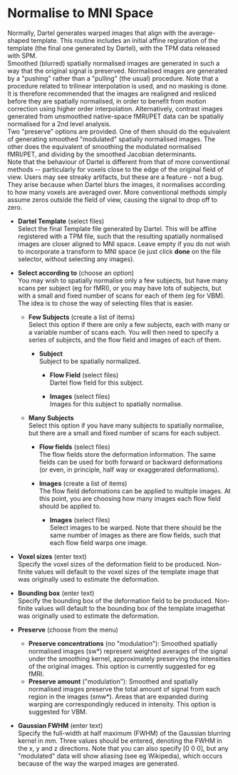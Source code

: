 # Normalise to MNI Space  
Normally, Dartel generates warped images that align with the average-shaped template. This routine includes an initial affine regisration of the template (the final one generated by Dartel), with the TPM data released with SPM.   
Smoothed (blurred) spatially normalised images are generated in such a way that the original signal is preserved. Normalised images are generated by a "pushing" rather than a "pulling" (the usual) procedure. Note that a procedure related to trilinear interpolation is used, and no masking is done.  It is therefore recommended that the images are realigned and resliced before they are spatially normalised, in order to benefit from motion correction using higher order interpolation.  Alternatively, contrast images generated from unsmoothed native-space fMRI/PET data can be spatially normalised for a 2nd level analysis.   
Two "preserve" options are provided.  One of them should do the equivalent of generating smoothed "modulated" spatially normalised images.  The other does the equivalent of smoothing the modulated normalised fMRI/PET, and dividing by the smoothed Jacobian determinants.   
Note that the behaviour of Dartel is different from that of more conventional methods -- particularly for voxels close to the edge of the original field of view.  Users may see streaky artifacts, but these are a feature - not a bug. They arise because when Dartel blurs the images, it normalises according to how many voxels are averaged over.  More conventional methods simply assume zeros outside the field of view, causing the signal to drop off to zero.   

* **Dartel Template** (select files)  
Select the final Template file generated by Dartel. This will be affine registered with a TPM file, such that the resulting spatially normalised images are closer aligned to MNI space. Leave empty if you do not wish to incorporate a transform to MNI space (ie just click **done** on the file selector, without selecting any images).   

* **Select according to** (choose an option)  
You may wish to spatially normalise only a few subjects, but have many scans per subject (eg for fMRI), or you may have lots of subjects, but with a small and fixed number of scans for each of them (eg for VBM).  The idea is to chose the way of selecting files that is easier.   

    * **Few Subjects** (create a list of items)  
    Select this option if there are only a few subjects, each with many or a variable number of scans each. You will then need to specify a series of subjects, and the flow field and images of each of them.   

        * **Subject**   
        Subject to be spatially normalized.   

            * **Flow Field** (select files)  
            Dartel flow field for this subject.   

            * **Images** (select files)  
            Images for this subject to spatially normalise.   

    * **Many Subjects**   
    Select this option if you have many subjects to spatially normalise, but there are a small and fixed number of scans for each subject.   

        * **Flow fields** (select files)  
        The flow fields store the deformation information. The same fields can be used for both forward or backward deformations (or even, in principle, half way or exaggerated deformations).   

        * **Images** (create a list of items)  
        The flow field deformations can be applied to multiple images. At this point, you are choosing how many images each flow field should be applied to.   

            * **Images** (select files)  
            Select images to be warped. Note that there should be the same number of images as there are flow fields, such that each flow field warps one image.   

* **Voxel sizes** (enter text)  
Specify the voxel sizes of the deformation field to be produced. Non-finite values will default to the voxel sizes of the template image that was originally used to estimate the deformation.   

* **Bounding box** (enter text)  
Specify the bounding box of the deformation field to be produced. Non-finite values will default to the bounding box of the template imagethat was originally used to estimate the deformation.   

* **Preserve** (choose from the menu)  
    * **Preserve concentrations** (no "modulation"): Smoothed spatially normalised images (sw*) represent weighted averages of the signal under the smoothing kernel, approximately preserving the intensities of the original images. This option is currently suggested for eg fMRI.   
    * **Preserve amount** ("modulation"): Smoothed and spatially normalised images preserve the total amount of signal from each region in the images (smw*). Areas that are expanded during warping are correspondingly reduced in intensity. This option is suggested for VBM.   

* **Gaussian FWHM** (enter text)  
Specify the full-width at half maximum (FWHM) of the Gaussian blurring kernel in mm. Three values should be entered, denoting the FWHM in the x, y and z directions. Note that you can also specify [0 0 0], but any "modulated" data will show aliasing (see eg Wikipedia), which occurs because of the way the warped images are generated.   
